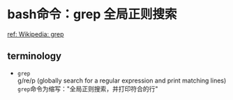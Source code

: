 # bash命令：grep 全局正则搜索
[ref: Wikipedia: grep](https://en.wikipedia.org/wiki/Grep)  

## terminology  
- `grep`  
  g/re/p (globally search for a regular expression and print matching lines)  
  `grep`命令为缩写："全局正则搜索，并打印符合的行"  
  
